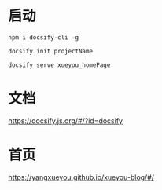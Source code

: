 # 启动

```
npm i docsify-cli -g

docsify init projectName

docsify serve xueyou_homePage

```

# 文档

https://docsify.js.org/#/?id=docsify


# 首页

https://yangxueyou.github.io/xueyou-blog/#/